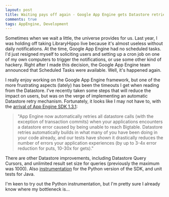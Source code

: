 ```yaml
---
layout: post
title: Waiting pays off again - Google App Engine gets Datastore retries
comments: true
tags: AppEngine, Development
---
```

<p>Sometimes when we wait a little, the universe provides for us. Last year, I was holding off taking LibraryHippo live because it's almost useless without daily notifications. At the time, Google App Engine had no scheduled tasks. I'd just resigned myself to soliciting users and setting up a cron job on one of my own computers to trigger the notifications, or use some other kind of hackery. Right after I made this decision, the Google App Engine team announced that Scheduled Tasks were available. Well, it's happened again.</p>
<p>I really enjoy working on the Google App Engine framework, but one of the more frustrating aspects (lately) has been the timeouts I get when reading from the Datastore. I've recently taken some steps that will reduce the impact on users, but was on the verge of implementing an automatic Datastore retry mechanism.
Fortunately, it looks like I may not have to, with the <a href="http://googleappengine.blogspot.com/2010/02/app-engine-sdk-131-including-major.html">arrival of App Engine SDK 1.3.1</a>:</p>

>"App Engine now automatically retries all datastore calls (with the exception of transaction commits) when your applications encounters a datastore error caused by being unable to reach Bigtable. Datastore retries automatically builds in what many of you have been doing in your code already, and our tests have shown it drastically reduces the number of errors your application experiences (by up to 3-4x error reduction for puts, 10-30x for gets)."

There are other Datastore improvements, including Datastore Query Cursors, and unlimited result set size for queries (previously the maximum was 1000). Also <a href="http://code.google.com/appengine/docs/python/tools/appstats.html">instrumentation</a> for the Python version of the SDK, and unit tests for Java.

I'm keen to try out the Python instrumentation, but I'm pretty sure I already know where my bottleneck is...
